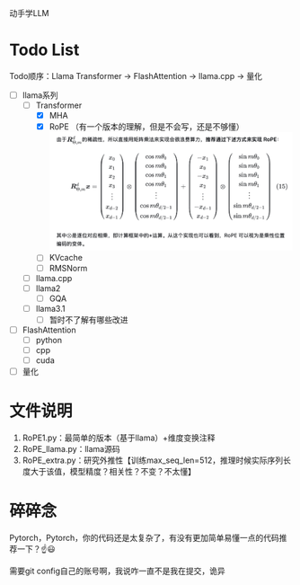 动手学LLM
# Todo List
Todo顺序：Llama Transformer -> FlashAttention -> llama.cpp -> 量化 

- [ ] llama系列
  - [ ] Transformer
    - [x] MHA
    - [x] RoPE  （有一个版本的理解，但是不会写，还是不够懂）
    ![alt text](img/image.png)
    - [ ] KVcache
    - [ ] RMSNorm
  - [ ] llama.cpp
  - [ ] llama2
    - [ ] GQA
  - [ ] llama3.1
    - [ ] 暂时不了解有哪些改进

- [ ] FlashAttention
  - [ ] python
  - [ ] cpp
  - [ ] cuda

- [ ] 量化

# 文件说明

1. RoPE1.py：最简单的版本（基于llama）+维度变换注释
2. RoPE_llama.py：llama源码
3. RoPE_extra.py：研究外推性【训练max_seq_len=512，推理时候实际序列长度大于该值，模型精度？相关性？不变？不太懂】


# 碎碎念

Pytorch，Pytorch，你的代码还是太复杂了，有没有更加简单易懂一点的代码推荐一下？☝️😃

需要git config自己的账号啊，我说咋一直不是我在提交，诡异
